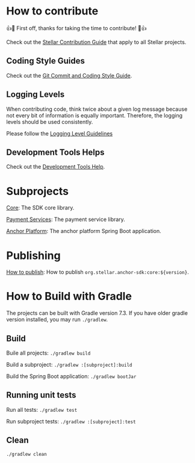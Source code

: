 # How to contribute

👍🎉 First off, thanks for taking the time to contribute! 🎉👍

Check out the [Stellar Contribution Guide](https://github.com/stellar/.github/blob/master/CONTRIBUTING.md) that apply to all Stellar projects.

## Coding Style Guides
Check out the [Git Commit and Coding Style Guide](./git-and-coding-style.md).

## Logging Levels
When contributing code, think twice about a given log message because not every bit of information is equally important. 
Therefore, the logging levels should be used consistently.

Please follow the [Logging Level Guidelines](./logging-level-guidelines.md)


## Development Tools Helps
Check out the [Development Tools Help](./developer-tools.md).

# Subprojects
[Core](core.md): The SDK core library.

[Payment Services](payment-services.md): The payment service library.

[Anchor Platform](anchor-platform.md): The anchor platform Spring Boot application.

# Publishing 
[How to publish](publishing.md): How to publish `org.stellar.anchor-sdk:core:${version}`.

# How to Build with Gradle
The projects can be built with Gradle version 7.3. If you have older gradle version installed, you may run `./gradlew`.

## Build
Buile all projects: `./gradlew build`

Build a subproject: `./gradlew :[subproject]:build`

Build the Spring Boot application: `./gradlew bootJar`

## Running unit tests
Run all tests: `./gradlew test`

Run subproject tests: `./gradlew :[subproject]:test`

## Clean
`./gradlew clean`

